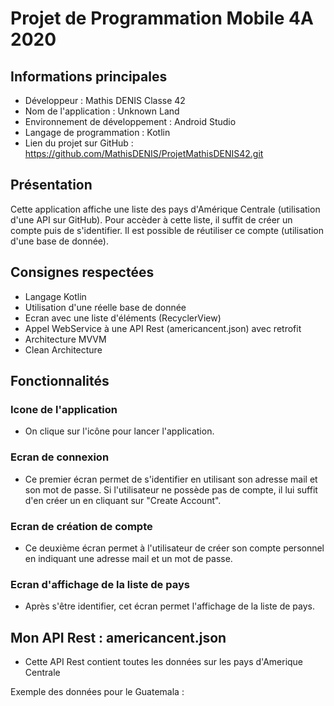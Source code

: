 # Projet de Programmation Mobile 4A 2020

## Informations principales 
- Développeur : Mathis DENIS Classe 42
- Nom de l'application : Unknown Land
- Environnement de développement : Android Studio 
- Langage de programmation : Kotlin
- Lien du projet sur GitHub : https://github.com/MathisDENIS/ProjetMathisDENIS42.git
## Présentation 
Cette application affiche une liste des pays d'Amérique Centrale (utilisation d'une API sur GitHub). Pour accèder à cette liste, il suffit de créer un compte puis de s'identifier. Il est possible de réutiliser ce compte (utilisation d'une base de donnée).
## Consignes respectées
- Langage Kotlin
- Utilisation d'une réelle base de donnée
- Ecran avec une liste d'éléments (RecyclerView)
- Appel WebService à une API Rest (americancent.json) avec retrofit
- Architecture MVVM
- Clean Architecture
## Fonctionnalités
### Icone de l'application
- On clique sur l'icône pour lancer l'application.



### Ecran de connexion
- Ce premier écran permet de s'identifier en utilisant son adresse mail et son mot de passe. Si l'utilisateur ne possède pas de compte, il lui suffit d'en créer un en cliquant sur "Create Account".






### Ecran de création de compte
- Ce deuxième écran permet à l'utilisateur de créer son compte personnel en indiquant une adresse mail et un mot de passe.



### Ecran d'affichage de la liste de pays 
- Après s'être identifier, cet écran permet l'affichage de la liste de pays.




## Mon API Rest : americancent.json
- Cette API Rest contient toutes les données sur les pays d'Amerique Centrale

Exemple des données pour le Guatemala :

